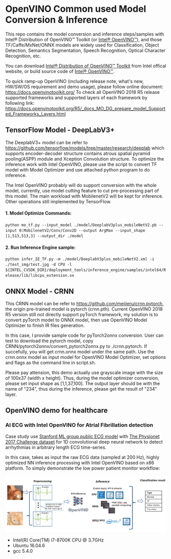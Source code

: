 # OpenVINO Common used Model Conversion & Inference 

This repo contains the model conversion and inference steps/samples with Intel® Distribution of OpenVINO™ Toolkit (or [Intel® OpenVINO™](https://01.org/openvinotoolkit)), and those TF/Caffe/MxNet/ONNX models are widely used for Classification, Object Detection, Semantics Segmentation, Speech Recognition, Optical Character Recognition, etc.

You can download [Intel® Distribution of OpenVINO™ Toolkit](https://software.intel.com/en-us/openvino-toolkit) from Intel offical website, or build source code of [Intel® OpenVINO™](https://github.com/opencv/dldt).

To quick ramp-up OpenVINO (including release note, what's new, HW/SW/OS requirement and demo usage), please follow online document: https://docs.openvinotoolkit.org/
To check all OpenVINO 2018 R5 release supported frameworks and supported layers of each framework by following link:
https://docs.openvinotoolkit.org/R5/_docs_MO_DG_prepare_model_Supported_Frameworks_Layers.html


## TensorFlow Model - DeepLabV3+

The DeeplabV3+ model can be refer to https://github.com/tensorflow/models/tree/master/research/deeplab which supports encoder-decoder structure contains atrous spatial pyramid pooling(ASPP) module and Xception Convolution structure. To optimize the inference work with Intel OpenVINO, please use the script to convert TF model with Model Optimizer and use attached python program to do inference.

The Intel OpenVINO probably will do support conversion with the whole model, currently, use model cutting feature to cut pre-processing part of this model. The main workload with MobilenetV2 will be kept for inference. Other operations still implemented by TensorFlow.

#### 1. Model Optimize Commands:
`python mo_tf.py --input_model ./model/DeeplabV3plus_mobileNetV2.pb --input 0:MobilenetV2/Conv/Conv2D --output ArgMax --input_shape [1,513,513,3] --output_dir ./model`

#### 2. Run Inference Engine sample:
`python infer_IE_TF.py -m ./model/DeeplabV3plus_mobileNetV2.xml -i ./test_img/test.jpg -d CPU -l ${INTEL_CVSDK_DIR}/deployment_tools/inference_engine/samples/intel64/Release/lib/libcpu_extension.so`

## ONNX Model - CRNN
This CRNN model can be refer to https://github.com/meijieru/crnn.pytorch, the origin pre-trained model is pytorch (crnn.pth). Current OpenVINO 2018 R5 version still not directly support pyTorch framework, my solution is to convert pyTorch model to ONNX model, then use OpenVINO Model Optimizer to finish IR files generation. 

In this case, I provide sample code for pyTorch2onnx conversion. User can test to download the pytorch model, copy CRNN/pytorch2onnx/convert_pytorch2onnx.py to ./crnn.pytorch. If succefully, you will get crnn.onnx model under the same path. Use the crnn.onnx model as input model for OpenVINO Model Optimizer, set options and flags as the command line in script.sh.

Please pay attension, this demo actually use grayscale image with the size of 100x37 (width x height). Thus, during the model optimizer conversion, please set input shape as [1,1,37,100]. The output layer should be with the name of "234", thus during the inference, please get the result of "234" layer.

## OpenVINO demo for healthcare

### AI ECG with Intel OpenVINO for Atrial Fibrillation detection
Case study use [Stanford ML group public ECG model](https://stanfordmlgroup.github.io/projects/ecg2/) with [The Physionet 2017 Challenge dataset](https://www.physionet.org/content/challenge-2017/1.0.0/) for 1D convolutional deep neural network to detect arrhythmias in arbitrary length ECG time-series.

In this case, takes as input the raw ECG data (sampled at 200 Hz), highly optimized NN inference processing with Intel OpenVINO based on x86 platform. To simply demonstrate the low power patient monitor workflow:

![alt text](ai-ecg-master/workloads.png)

+ Intel(R) Core(TM) i7-8700K CPU @ 3.7GHz
+ Ubuntu 16.04.6
+ gcc 5.4.0
